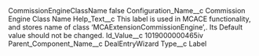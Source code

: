 <?xml version="1.0" encoding="UTF-8"?>
<CustomMetadata xmlns="http://soap.sforce.com/2006/04/metadata" xmlns:xsi="http://www.w3.org/2001/XMLSchema-instance" xmlns:xsd="http://www.w3.org/2001/XMLSchema">
    <label>CommissionEngineClassName</label>
    <protected>false</protected>
    <values>
        <field>Configuration_Name__c</field>
        <value xsi:type="xsd:string">Commission Engine Class Name</value>
    </values>
    <values>
        <field>Help_Text__c</field>
        <value xsi:type="xsd:string">This label is used in MCACE functionality, and stores name of class ‘MCAExtensionCommissionEngine’,. Its Default value should not be changed.</value>
    </values>
    <values>
        <field>Id_Value__c</field>
        <value xsi:type="xsd:string">1019000000465iv</value>
    </values>
    <values>
        <field>Parent_Component_Name__c</field>
        <value xsi:type="xsd:string">DealEntryWizard</value>
    </values>
    <values>
        <field>Type__c</field>
        <value xsi:type="xsd:string">Label</value>
    </values>
</CustomMetadata>
